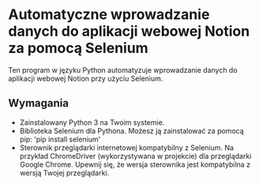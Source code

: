 # Automatyczne wprowadzanie danych do aplikacji webowej Notion za pomocą Selenium

Ten program w języku Python automatyzuje wprowadzanie danych do aplikacji webowej Notion przy użyciu Selenium.

## Wymagania 

- Zainstalowany Python 3 na Twoim systemie.
- Biblioteka Selenium dla Pythona. Możesz ją zainstalować za pomocą pip:
'pip install selenium'
- Sterownik przeglądarki internetowej kompatybilny z Selenium. Na przykład ChromeDriver (wykorzystywana w projekcie) dla przeglądarki Google Chrome. Upewnij się, że wersja sterownika jest kompatybilna z wersją Twojej przeglądarki.

